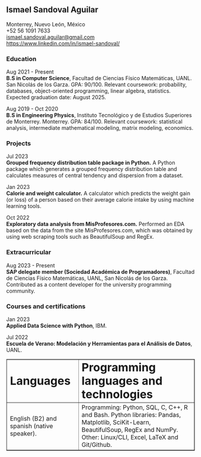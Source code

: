 ## Ismael Sandoval Aguilar

Monterrey, Nuevo León, México\
+52 56 1091 7633\
ismael.sandoval.aguilar@gmail.com\
https://www.linkedin.com/in/ismael-sandoval/

### Education
                  
Aug 2021 - Present\
**B.S in Computer Science**, Facultad de Ciencias Físico Matemáticas, UANL. San Nicolás de los Garza. GPA: 90/100. Relevant coursework: probability, databases, object-oriented programming, linear algebra, statistics. Expected graduation date: August 2025.

Aug 2019 - Oct 2020\
**B.S in Engineering Physics**, Instituto Tecnológico y de Estudios Superiores de Monterrey. Monterrey. GPA: 84/100. Relevant coursework: statistical analysis, intermediate mathematical modeling, matrix modeling, economics.

### Projects

Jul 2023\
**Grouped frequency distribution table package in Python.** A Python package which generates a grouped frequency distribution table and calculates measures of central tendency and dispersion from a dataset.

Jan 2023\
**Calorie and weight calculator.** A calculator which predicts the weight gain (or loss) of a person based on their average calorie intake by using machine learning tools.

Oct 2022\
**Exploratory data analysis from MisProfesores.com.** Performed an EDA based on the data from the site MisProfesores.com, which was obtained by using web scraping tools such as BeautifulSoup and RegEx.

### Extracurricular 

Aug 2023 - Present\
**SAP delegate member (Sociedad Académica de Programadores)**, Facultad de Ciencias Físico Matemáticas, UANL, San Nicolás de los Garza. Contributed as a content developer for the university programming community.

[comment]: <### Programming languages and technologies  **Programming**: Python, SQL, C, C++, R and Bash.\ **Python libraries**: Pandas, Matplotlib, SciKit-Learn, BeautifulSoup, RegEx and NumPy.\ **Other**: Linux/CLI, Excel, LaTeX and Git/Github.> 

### Courses and certifications

Jan 2023\
**Applied Data Science with Python**, IBM.

Jul 2022\
**Escuela de Verano: Modelación y Herramientas para el Análisis de Datos**, UANL.

[comment]: <Jan 2022\ **Data Analysis with Python**, FreeCodeCamp > 

<table border="1">
 <tr>
    <td><b style="font-size:30px">Languages</b></td>
    <td><b style="font-size:30px">Programming languages and technologies</b></td>
 </tr>
 <tr>
    <td>English (B2) and spanish (native speaker).</td>
    <td>Programming: Python, SQL, C, C++, R and Bash.
    Python libraries: Pandas, Matplotlib, SciKit-Learn, BeautifulSoup, RegEx and NumPy.
    Other: Linux/CLI, Excel, LaTeX and Git/Github.</td>
 </tr>
</table>


